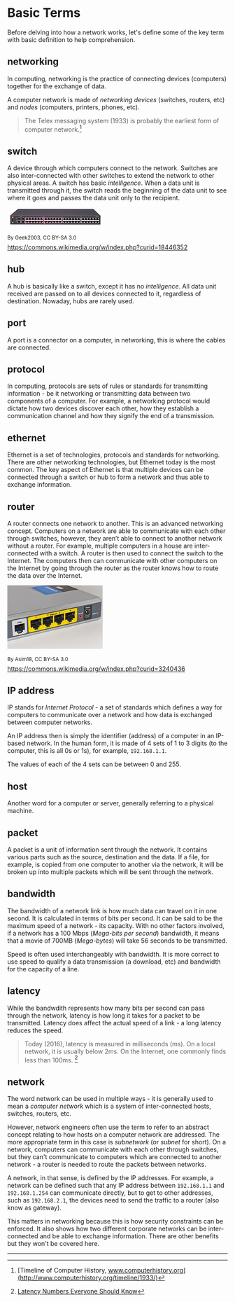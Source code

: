 Basic Terms
====================================

Before delving into how a network works, let's define some of the key term with
basic definition to help comprehension.

## networking
In computing, networking is the practice of connecting devices (computers)
together for the exchange of data.

A computer network is made of *networking devices* (switches, routers, etc)
and *nodes* (computers, printers, phones, etc).

> The Telex messaging system (1933) is probably the earliest form of computer 
> network.[^1]

## switch
A device through which computers connect to the network. Switches are also 
inter-connected with other switches to extend the network to other physical 
areas. A switch has basic *intelligence*. When a data unit is transmitted 
through it, the switch reads the beginning of the data unit to see where it 
goes and passes the data unit only to the recipient.

![A network switch](diagrams/switch.jpg)

<sup>By Geek2003, CC BY-SA 3.0</sup><br>
https://commons.wikimedia.org/w/index.php?curid=18446352

## hub
A hub is basically like a switch, except it has no *intelligence*. All data unit
received are passed on to all devices connected to it, regardless of destination.
Nowaday, hubs are rarely used.

## port
A port is a connector on a computer, in networking, this is where the cables 
are connected.

## protocol
In computing, protocols are sets of rules or standards for transmitting 
information - be it networking or transmitting data between two components of 
a computer. For example, a networking protocol would dictate how two devices
discover each other, how they establish a communication channel and how they
signify the end of a transmission.

## ethernet
Ethernet is a set of technologies, protocols and standards for networking. There
are other networking technologies, but Ethernet today is the most common. The 
key aspect of Ethernet is that multiple devices can be connected through a
switch or hub to form a network and thus able to exchange information.

## router
A router connects one network to another. This is an advanced networking concept. 
Computers on a network are able to communicate with each other through switches, 
however, they aren’t able to connect to another network without a router. For 
example, multiple computers in a house are inter-connected with a switch. A 
router is then used to connect the switch to the Internet. The computers then 
can communicate with other computers on the Internet by going through the router 
as the router knows how to route the data over the Internet.

![A home router](diagrams/router.jpg)

<sup>By Asim18, CC BY-SA 3.0</sup><br>
https://commons.wikimedia.org/w/index.php?curid=3240436

## IP address
IP stands for *Internet Protocol* - a set of standards which defines a way for 
computers to communicate over a network and how data is exchanged between 
computer networks.

An IP address then is simply the identifier (address) of a computer in an 
IP-based network. In the human form, it is made of 4 sets of 1 to 3 digits (to
the computer, this is all 0s or 1s), for example, `192.168.1.1`. 

The values of each of the 4 sets can be between 0 and 255.

## host
Another word for a computer or server, generally referring to a physical machine.

## packet
A packet is a unit of information sent through the network. It contains various
parts such as the source, destination and the data. If a file, for example, is
copied from one computer to another via the network, it will be broken up into
multiple packets which will be sent through the network.

## bandwidth
The bandwidth of a network link is how much data can travel on it in one second. 
It is calculated in terms of bits per second. It can be said to be the 
maximum speed of a network - its capacity. With no other factors involved, if a 
network has a 100 Mbps (*Mega-bits per second*) bandwidth, it means that a movie
of 700MB (*Mega-bytes*) will take 56 seconds to be transmitted.

Speed is often used interchangeably with bandwidth. It is more correct to use 
speed to qualify a data transmission (a download, etc) and bandwidth for the
capacity of a line.

## latency
While the bandwdith represents how many bits per second can pass through the 
network, latency is how long it takes for a packet to be transmitted. Latency 
does affect the actual speed of a link - a long latency reduces the speed.

> Today (2016), latency is measured in milliseconds (ms). On a local network, it 
> is usually below 2ms. On the Internet, one commonly finds less than 100ms. [^3]

## network
The word network can be used in multiple ways - it is generally used to mean a 
*computer network* which is a system of inter-connected hosts, switches, routers, 
etc.

However, network engineers often use the term to refer to an abstract concept
relating to how hosts on a computer network are addressed. The more appropriate
term in this case is *subnetwork* (or *subnet* for short). On a network, 
computers can communicate with each other through switches, but they can't 
communicate to computers which are connected to another network - a router is
needed to route the packets between networks.

A network, in that sense, is defined by the IP addresses. For example, a network
can be defined such that any IP address between `192.168.1.1` and `192.168.1.254`
can communicate directly, but to get to other addresses, such as `192.168.2.1`,
the devices need to send the traffic to a router (also know as gateway).

This matters in networking because this is how security constraints can be 
enforced. It also shows how two different corporate networks can be 
inter-connected and be able to exchange information. There are other benefits 
but they won't be covered here.


-------------

[^1]: [Timeline of Computer History, www.computerhistory.org](http://www.computerhistory.org/timeline/1933/)
[^2]: [Optical fiber, wikipedia](https://en.wikipedia.org/wiki/Optical_fiber)
[^3]: [Latency Numbers Everyone Should Know](https://dzone.com/articles/latency-numbers-everyone-should-know)